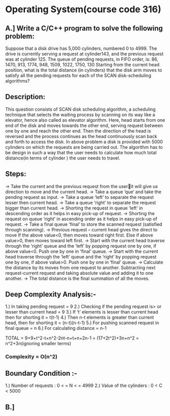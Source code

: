 # Operating System(course code 316)

## A.] Write a C/C++ program to solve the following problem:
Suppose that a disk drive has 5,000 cylinders, numbered 0 to 4999. The drive is currently serving a request at 
cylinder143, and the previous request was at cylinder 125. The queue of pending requests, in FIFO 
order, is: 
86, 1470, 913, 1774, 948, 1509, 1022, 1750, 130 
Starting from the current head position, what is the total distance (in cylinders) that the disk arm moves to 
satisfy all the pending requests for each of the SCAN disk-scheduling algorithms?
## Description:
This question consists of SCAN disk scheduling algorithm, a scheduling technique that selects the waiting 
process by scanning on its way like a elevator, hence also called as elevator algorithm. Here, head starts from 
one end of the disk and moves towards the other end, serving request between one by one and reach the other 
end. Then the direction of the head is reversed and the process continues as the head continuously scan back 
and forth to access the disk. In above problem a disk is provided with 5000 cylinders on which the requests are 
being carried out. The algorithm has to be design in such a way that the user needs to calculate how much 
total distance(in terms of cylinder ) the user needs to travel.
## Steps:
-> Take the current and the previous request from the userit will give us direction to move and the 
current head.
-> Take a queue ‘que’ and take the pending request as input.                                                                                                                     -> Take a queue ‘left’ to separate the request lesser then current head.
-> Take a queue ‘right’ to separate the request bigger than current head.
-> Shorting the request in queue ‘left’ in descending order as it helps in easy pick-up of request.
-> Shorting the request on queue ‘right’ in ascending order as it helps in easy pick-up of request.
-> Take a final queue ‘final’ to store the scanned request (satisfied through scanning).
-> Previous request – current head gives the direct to move
 If the above value<0, then moves toward right first.
 Else if above value>0, then moves toward left first.
-> Start with the current head traverse through the ‘right’ queue and the ‘left’ by popping request one 
by one, if above value<0. Push one by one in ‘final’ queue.
-> Start with the current head traverse through the ‘left’ queue and the ‘right’ by popping request one 
by one, if above value>0. Push one by one in ‘final’ queue.
-> Calculate the distance by its moves from one request to another. Subtracting next request-current 
request and taking absolute value and adding it to one another.
-> The total distance is the final summation of all the moves.

## Deep Complexity Analysis:- 
1.) In taking pending request = 9
2.) Checking if the pending request is> or lesser than current head = 9
3.) If ‘t’ elements is lesser than current head then for shorting it = t(t-1)
4.) Then n-t elements is greater than current head, then for shorting it = (n-t)(n-t-1)
5.) For pushing scanned request in final queue = n
6.) For calculating distance = n-1

TOTAL = 9+9+t^2-t+n^2-2nt-n+t+n+2n-1 = (17+2t^2)+3n+n^2 = n^2+3n(ignoring smaller terms)
### Complexity = O(n^2)

## Boundary Condition :-
1.) Number of requests : 0 < = N < = 4999
2.) Value of the cylinders : 0 < C < 5000

## B.] 

